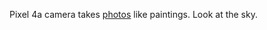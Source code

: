 Pixel 4a camera takes <a href="http://scripting.com/images/2020/08/25/blueSky.png">photos</a> like paintings. Look at the sky.
